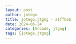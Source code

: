```yaml
---
layout: post
author: jotego
title: jotego.jtgng - a1ffbab
date: 2024-06-14
categories: [Arcade, jtgng]
tags: [jotego.jtgng]
---
```


